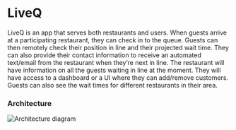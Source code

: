 # LiveQ

LiveQ is an app that serves both restaurants and users. When guests arrive at a participating restaurant, they can check in to the queue. Guests can then remotely check their position in line and their projected wait time. They can also provide their contact information to receive an automated text/email from the restaurant when they’re next in line. The restaurant  will have information on all the guests waiting in line at the moment. They will have access to a dashboard or a UI where they can add/remove customers. Guests can also see the wait times for different restaurants in their area.

### Architecture
![Architecture diagram](liveq-architecture.png)
